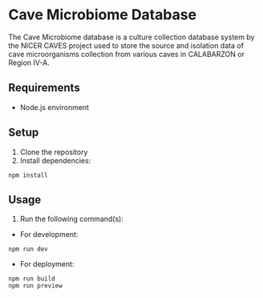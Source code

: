 # Cave Microbiome Database
The Cave Microbiome database is a culture collection database system by the NICER CAVES project used to store the source and isolation data of cave microorganisms collection from various caves in CALABARZON or Region IV-A.

## Requirements
* Node.js environment

## Setup
1. Clone the repository
2. Install dependencies:
```
npm install
```

## Usage
1. Run the following command(s):
* For development:
```
npm run dev
```
* For deployment:
```
npm run build
npm run preview
```

